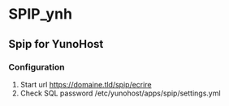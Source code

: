 # SPIP_ynh

## Spip for YunoHost

### Configuration

1. Start url https://domaine.tld/spip/ecrire
2. Check SQL password /etc/yunohost/apps/spip/settings.yml 